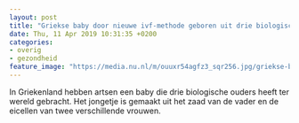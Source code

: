 ```yaml
---
layout: post
title: "Griekse baby door nieuwe ivf-methode geboren uit drie biologische ouders"
date: Thu, 11 Apr 2019 10:31:35 +0200
categories: 
- overig 
- gezondheid 
feature_image: "https://media.nu.nl/m/ouuxr54agfz3_sqr256.jpg/griekse-baby-door-nieuwe-ivf-methode-geboren-uit-drie-biologische-ouders.jpg"
---
```


In Griekenland hebben artsen een baby die drie biologische ouders heeft ter wereld gebracht. Het jongetje is gemaakt uit het zaad van de vader en de eicellen van twee verschillende vrouwen.
